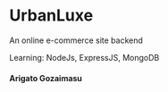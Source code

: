 # UrbanLuxe

An online e-commerce site backend

Learning:
NodeJs, ExpressJS, MongoDB

#### Arigato Gozaimasu
